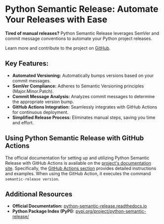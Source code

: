 # Python Semantic Release: Automate Your Releases with Ease

**Tired of manual releases?** Python Semantic Release leverages SemVer and commit message conventions to automate your Python project releases.

Learn more and contribute to the project on [GitHub](https://github.com/python-semantic-release/python-semantic-release).

## Key Features:

*   **Automated Versioning:** Automatically bumps versions based on your commit messages.
*   **SemVer Compliance:** Adheres to Semantic Versioning principles (Major.Minor.Patch).
*   **Commit Message Analysis:** Analyzes commit messages to determine the appropriate version bump.
*   **GitHub Actions Integration:** Seamlessly integrates with GitHub Actions for continuous deployment.
*   **Simplified Release Process:** Eliminates manual steps, saving you time and effort.

## Using Python Semantic Release with GitHub Actions

The official documentation for setting up and utilizing Python Semantic Release with GitHub Actions is available on the [project's documentation site](https://python-semantic-release.readthedocs.io/en/stable/). Specifically, the [GitHub Actions section](https://python-semantic-release.readthedocs.io/en/stable/configuration/automatic-releases/github-actions.html) provides detailed instructions and examples.  When using the GitHub Action, it executes the command `semantic-release version`.

## Additional Resources

*   **Official Documentation:** [python-semantic-release.readthedocs.io](https://python-semantic-release.readthedocs.io/en/stable/)
*   **Python Package Index (PyPI):** [pypi.org/project/python-semantic-release/](https://pypi.org/project/python-semantic-release/)
